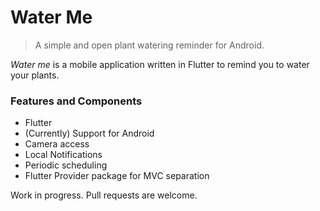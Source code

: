 # Water Me

> A simple and open plant watering reminder for Android.

_Water me_ is a mobile application written in Flutter to  remind you to water your plants.

### Features and Components
- Flutter
- (Currently) Support for Android
- Camera access
- Local Notifications
- Periodic scheduling
- Flutter Provider package for MVC separation 

Work in progress. Pull requests are welcome.